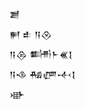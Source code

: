 <div class='block'>
<div class='line'>𒋢</div>
<div class='line'>𒂍 𒑐 𒀀𒊮</div>
<div class='line'>𒀀𒁲 𒌦𒈨𒌍𒋙</div>
<div class='line'>𒀀𒈾 𒄀𒂇𒋾𒋙</div>
<div class='line'>𒀝</div>
</div>